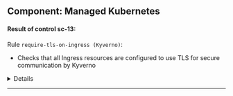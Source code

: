 

## Component: Managed Kubernetes


#### Result of control sc-13: 



Rule `require-tls-on-ingress (Kyverno)`:
- Checks that all Ingress resources are configured to use TLS for secure communication by Kyverno

<details><summary>Details</summary>


  - Subject UUID: 1f9b68a3-80a3-4a8b-95f5-5f1a65c881c9
    - Title: networking.k8s.io/v1/Ingress good-application default
    - Result: pass :white_check_mark:
    - Reason:
      ```
      validation rule 'require-tls' anyPattern[1] passed.
      ```


  - Subject UUID: a1e6549d-f742-48ec-b234-e1ccec8f9767
    - Title: networking.k8s.io/v1/Ingress bad-application default
    - Result: failure :x:
    - Reason:
      ```
      validation error: Ingress must have TLS configured (hosts or secretName). rule require-tls[0] failed at path /spec/tls/ rule require-tls[1] failed at path /spec/tls/
      ```

</details>


---

